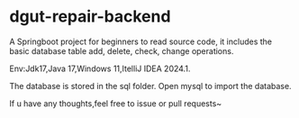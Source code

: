 # dgut-repair-backend
A Springboot project for beginners to read source code, it includes the basic database table add, delete, check, change operations.

Env:Jdk17,Java 17,Windows 11,ItelliJ IDEA 2024.1.

The database is stored in the sql folder. Open mysql to import the database.

If u have any thoughts,feel free to issue or pull requests~
